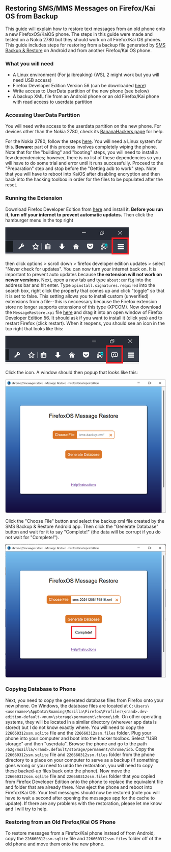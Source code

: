 ## Restoring SMS/MMS Messages on Firefox/Kai OS from Backup
This guide will explain how to restore text messages from an old phone onto a new FirefoxOS/KaiOS phone. The steps in this guide were made and tested on a Nokia 2780 but they should work on all Firefox/Kai OS phones. This guide includes steps for restoring from a backup file generated by [SMS Backup & Restore](https://play.google.com/store/apps/details?id=com.riteshsahu.SMSBackupRestore&hl=en_US) on Android and from another Firefox/Kai OS phone.

### What you will need
 - A Linux environment (For jailbreaking) (WSL 2 might work but you will need USB access)
 - Firefox Developer Edition Version 56 (can be downloaded [here](https://archive.mozilla.org/pub/devedition/releases/56.0b12/))
 - Write access to UserData partition of the new phone (see below)
 - A backup XML file from an Android phone or an old Firefox/Kai phone with read access to userdata partition

### Accessing UserData Partition
You will need write access to the userdata partition on the new phone. For devices other than the Nokia 2780, check its [BananaHackers page](https://wiki.bananahackers.net/devices) for help.

For the Nokia 2780, follow the steps [here](https://git.abscue.de/affe_null/weeknd-toolbox/). You will need a Linux system for this. **Beware:** part of this process involves completely wiping the phone. Note that for the "building" and "booting" steps, you will need to install a few dependencies; however, there is no list of these dependencies so you will have to do some trial and error until it runs successfully. Proceed to the "Preparation" step and stop before the "Getting adb to work" step. Note that you will have to reboot into KaiOS after disabling encryption and then back into the hacking toolbox in order for the files to be populated after the reset.

### Running the Extension
Download Firefox Developer Edition from [here](https://archive.mozilla.org/pub/devedition/releases/56.0b12/) and install it. **Before you run it, turn off your internet to prevent automatic updates.** Then click the hamburger menu in the top right

![Hamburger Icon](https://raw.githubusercontent.com/TTNO1/FirefoxOSMessageRestore/refs/heads/master/readme/toolbar-hamburger.png)

then click options > scroll down > firefox developer edition updates > select "Never check for updates". You can now turn your internet back on. It is important to prevent auto updates because **the extension will not work on newer versions**. Next, open a new tab and type `about:config` into the address bar and hit enter. Type `xpinstall.signatures.required` into the search box, right click the property that comes up and click "toggle" so that it is set to false. This setting allows you to install custom (unverified) extensions from a file--this is neccessary because the Firefox extension store no longer supports extensions of this type (XPCOM). Now download the `MessageRestore.xpi` file [here](https://github.com/TTNO1/FirefoxOSMessageRestore/releases/latest) and drag it into an open window of Firefox Developer Edition 56. It should ask if you want to install it (click yes) and to restart Firefox (click restart). When it reopens, you should see an icon in the top right that looks like this:

![Message Bubble Icon](https://raw.githubusercontent.com/TTNO1/FirefoxOSMessageRestore/refs/heads/master/readme/toolbar-msg-icon.png)

Click the icon. A window should then popup that looks like this:

![Popup Window](https://raw.githubusercontent.com/TTNO1/FirefoxOSMessageRestore/refs/heads/master/readme/ext-popup.png)

Click the "Choose File" button and select the backup xml file created by the SMS Backup & Restore Android app. Then click the "Generate Database" button and wait for it to say "Complete!" (the data will be corrupt if you do not wait for "Complete!"). 

![Popup Showing Complete Message](https://raw.githubusercontent.com/TTNO1/FirefoxOSMessageRestore/refs/heads/master/readme/ext-popup-complete.png)

### Copying Database to Phone
Next, you need to copy the generated database files from Firefox onto your new phone. On Windows, the database files are located at `C:\Users\<username>\AppData\Roaming\Mozilla\Firefox\Profiles\<rand>.dev-edition-default-<num>\storage\permanent\chrome\idb`. On other operating systems, they will be located in a similar directory (wherever app data is stored) but I do not know exactly where. You will need to copy the `226660312ssm.sqlite` file and the `226660312ssm.files` folder. Plug your phone into your computer and boot into the hacker toolbox. Select "USB storage" and then "userdata". Browse the phone and go to the path `/b2g/mozilla/<rand>.default/storage/permanent/chrome/idb`. Copy the `226660312ssm.sqlite` file and `226660312ssm.files` folder from the phone directory to a place on your computer to serve as a backup (if something goes wrong or you need to undo the restoration, you will need to copy these backed-up files back onto the phone). Now move the `226660312ssm.sqlite` file and `226660312ssm.files` folder that you copied from Firefox Developer Edition onto the phone to replace the equivalent file and folder that are already there. Now eject the phone and reboot into Firefox/Kai OS. Your text messages should now be restored (note you will have to wait a second after opening the messages app for the cache to update). If there are any problems with the restoration, please let me know and I will try to help.
### Restoring from an Old Firefox/Kai OS Phone
To restore messages from a Firefox/Kai phone instead of from Android, copy the `226660312ssm.sqlite` file and `226660312ssm.files` folder off of the old phone and move them onto the new phone.